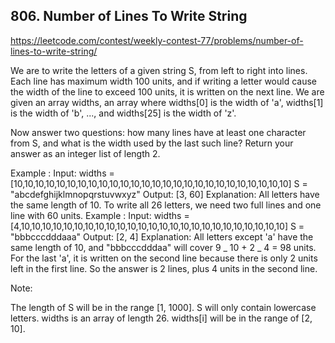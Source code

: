 ## 806. Number of Lines To Write String

https://leetcode.com/contest/weekly-contest-77/problems/number-of-lines-to-write-string/

We are to write the letters of a given string S, from left to right into lines. Each line has maximum width 100 units, and if writing a letter would cause the width of the line to exceed 100 units, it is written on the next line. We are given an array widths, an array where widths[0] is the width of 'a', widths[1] is the width of 'b', ..., and widths[25] is the width of 'z'.

Now answer two questions: how many lines have at least one character from S, and what is the width used by the last such line? Return your answer as an integer list of length 2.

Example :
Input:
widths = [10,10,10,10,10,10,10,10,10,10,10,10,10,10,10,10,10,10,10,10,10,10,10,10,10,10]
S = "abcdefghijklmnopqrstuvwxyz"
Output: [3, 60]
Explanation:
All letters have the same length of 10. To write all 26 letters,
we need two full lines and one line with 60 units.
Example :
Input:
widths = [4,10,10,10,10,10,10,10,10,10,10,10,10,10,10,10,10,10,10,10,10,10,10,10,10,10]
S = "bbbcccdddaaa"
Output: [2, 4]
Explanation:
All letters except 'a' have the same length of 10, and
"bbbcccdddaa" will cover 9 _ 10 + 2 _ 4 = 98 units.
For the last 'a', it is written on the second line because
there is only 2 units left in the first line.
So the answer is 2 lines, plus 4 units in the second line.

Note:

The length of S will be in the range [1, 1000].
S will only contain lowercase letters.
widths is an array of length 26.
widths[i] will be in the range of [2, 10].
